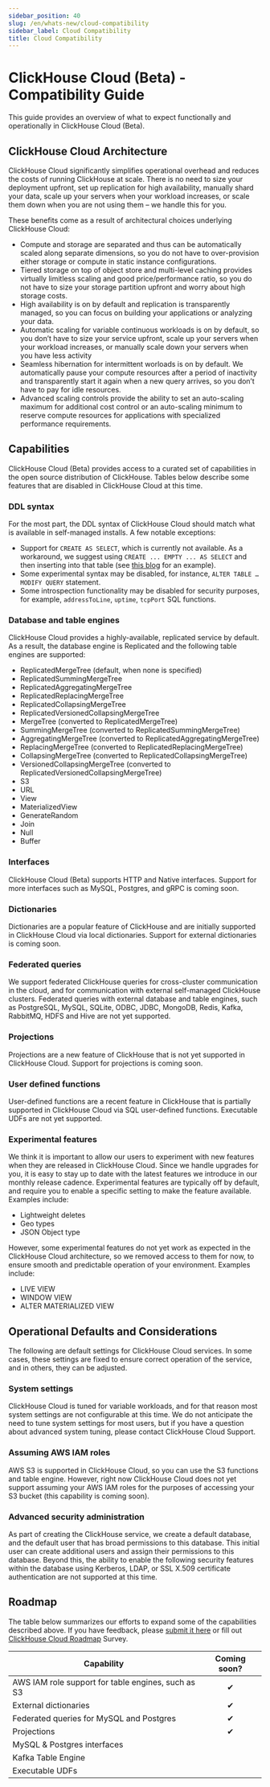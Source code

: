```yaml
---
sidebar_position: 40
slug: /en/whats-new/cloud-compatibility
sidebar_label: Cloud Compatibility
title: Cloud Compatibility
---
```


# ClickHouse Cloud (Beta) - Compatibility Guide

This guide provides an overview of what to expect functionally and operationally in ClickHouse Cloud (Beta). 

## ClickHouse Cloud Architecture
ClickHouse Cloud significantly simplifies operational overhead and reduces the costs of running ClickHouse at scale. There is no need to size your deployment upfront, set up replication for high availability, manually shard your data, scale up your servers when your workload increases, or scale them down when you are not using them – we handle this for you.  

These benefits come as a result of architectural choices underlying ClickHouse Cloud:
- Compute and storage are separated and thus can be automatically scaled along separate dimensions, so you do not have to over-provision either storage or compute in static instance configurations.
- Tiered storage on top of object store and multi-level caching provides virtually limitless scaling and good price/performance ratio, so you do not have to size your storage partition upfront and worry about high storage costs.
- High availability is on by default and replication is transparently managed, so you can focus on building your applications or analyzing your data.
- Automatic scaling for variable continuous workloads is on by default, so you don’t have to size your service upfront, scale up your servers when your workload increases, or manually scale down your servers when you have less activity
- Seamless hibernation for intermittent worloads is on by default. We automatically pause your compute resources after a period of inactivity and transparently start it again when a new query arrives, so you don’t have to pay for idle resources. 
- Advanced scaling controls provide the ability to set an auto-scaling maximum for additional cost control or an auto-scaling minimum to reserve compute resources for applications with specialized performance requirements. 

## Capabilities
ClickHouse Cloud (Beta) provides access to a curated set of capabilities in the open source distribution of ClickHouse. Tables below describe some features that are disabled in ClickHouse Cloud at this time. 

### DDL syntax
For the most part, the DDL syntax of ClickHouse Cloud should match what is available in self-managed installs. A few notable exceptions:
  - Support for `CREATE AS SELECT`, which is currently not available. As a workaround, we suggest using `CREATE ... EMPTY ... AS SELECT` and then inserting into that table (see [this blog](https://clickhouse.com/blog/getting-data-into-clickhouse-part-1) for an example).
  - Some experimental syntax may be disabled, for instance, `ALTER TABLE … MODIFY QUERY` statement.
  - Some introspection functionality may be disabled for security purposes, for example, `addressToLine`, `uptime`, `tcpPort` SQL functions.

### Database and table engines
ClickHouse Cloud provides a highly-available, replicated service by default. As a result, the database engine is Replicated and the following table engines are supported:
  - ReplicatedMergeTree (default, when none is specified)
  - ReplicatedSummingMergeTree
  - ReplicatedAggregatingMergeTree
  - ReplicatedReplacingMergeTree
  - ReplicatedCollapsingMergeTree
  - ReplicatedVersionedCollapsingMergeTree
  - MergeTree (converted to ReplicatedMergeTree)
  - SummingMergeTree (converted to ReplicatedSummingMergeTree)
  - AggregatingMergeTree (converted to ReplicatedAggregatingMergeTree)
  - ReplacingMergeTree (converted to ReplicatedReplacingMergeTree)
  - CollapsingMergeTree (converted to ReplicatedCollapsingMergeTree)
  - VersionedCollapsingMergeTree (converted to ReplicatedVersionedCollapsingMergeTree)
  - S3
  - URL
  - View
  - MaterializedView
  - GenerateRandom
  - Join
  - Null
  - Buffer

### Interfaces
ClickHouse Cloud (Beta) supports HTTP and Native interfaces. Support for more interfaces such as MySQL, Postgres, and gRPC is coming soon.

### Dictionaries
Dictionaries are a popular feature of ClickHouse and are initially supported in ClickHouse Cloud via local dictionaries. Support for external dictionaries is coming soon. 

### Federated queries
We support federated ClickHouse queries for cross-cluster communication in the cloud, and for communication with external self-managed ClickHouse clusters. Federated queries with external database and table engines, such as PostgreSQL, MySQL, SQLite, ODBC, JDBC, MongoDB, Redis, Kafka, RabbitMQ, HDFS and Hive are not yet supported.

### Projections
Projections are a new feature of ClickHouse that is not yet supported in ClickHouse Cloud. Support for projections is coming soon. 

### User defined functions
User-defined functions are a recent feature in ClickHouse that is partially supported in ClickHouse Cloud via SQL user-defined functions. Executable UDFs are not yet supported. 

### Experimental features
We think it is important to allow our users to experiment with new features when they are released in ClickHouse Cloud. Since we handle upgrades for you, it is easy to stay up to date with the latest features we introduce in our monthly release cadence. Experimental features are typically off by default, and require you to enable a specific setting to make the feature available. Examples include:
  - Lightweight deletes
  - Geo types
  - JSON Object type

  However, some experimental features do not yet work as expected in the ClickHouse Cloud architecture, so we removed access to them for now, to ensure smooth and predictable operation of your environment. Examples include:
  - LIVE VIEW
  - WINDOW VIEW
  - ALTER MATERIALIZED VIEW

## Operational Defaults and Considerations
The following are default settings for ClickHouse Cloud services. In some cases, these settings are fixed to ensure correct operation of the service, and in others, they can be adjusted. 

### System settings
ClickHouse Cloud is tuned for variable workloads, and for that reason most system settings are not configurable at this time. We do not anticipate the need to tune system settings for most users, but if you have a question about advanced system tuning, please contact ClickHouse Cloud Support. 

### Assuming AWS IAM roles
AWS S3 is supported in ClickHouse Cloud, so you can use the S3 functions and table engine. However, right now ClickHouse Cloud does not yet support assuming your AWS IAM roles for the purposes of accessing your S3 bucket (this capability is coming soon).

### Advanced security administration
As part of creating the ClickHouse service, we create a default database, and the default user that has broad permissions to this database. This initial user can create additional users and assign their permissions to this database. Beyond this, the ability to enable the following security features within the database using Kerberos, LDAP, or SSL X.509 certificate authentication are not supported at this time.

## Roadmap
The table below summarizes our efforts to expand some of the capabilities described above. If you have feedback, please [submit it here](mailto:feedback@clickhouse.com) or fill out [ClickHouse Cloud Roadmap](https://www.google.com/url?q=https://docs.google.com/forms/d/1rzQtP3C1AnLQUjujdRLIBhqShljLA9XRI3c_SbSFOPU/edit&sa=D&source=docs&ust=1663266534678117&usg=AOvVaw3vHOPQgo6jY55OxhDvw1uD) Survey.

| Capability                                       | Coming soon? |
|--------------------------------------------------|:------------:|
|AWS IAM role support for table engines, such as S3| ✔            |
|External dictionaries                             | ✔            |
|Federated queries for MySQL and Postgres          | ✔            |
|Projections                                       | ✔            |
|MySQL & Postgres interfaces                       |              |
|Kafka Table Engine                                |              |
|Executable UDFs                                   |              |
